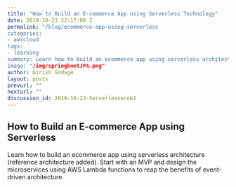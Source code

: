 ```yaml
---
title: "How to Build an E-commerce App using Serverless Technology"
date: 2019-10-23 22:17:00 Z
permalink: "/blog/ecommerce-app-using-serverless
categories:
- awscloud
tags:
- learning
summary: Learn how to build an ecommerce app using serverless architecture (reference architecture added). Start with an MVP and design the microservices using AWS Lambda functions to reap the benefits of event-driven architecture.
image: "/img/springbootJPA.png"
author: Girish Godage
layout: posts
prevurl: ""
nexturl: ""
discussion_id: 2019-10-23-Serverlessecom1
---
```


## How to Build an E-commerce App using Serverless
Learn how to build an ecommerce app using serverless architecture (reference architecture added). Start with an MVP and design the microservices using AWS Lambda functions to reap the benefits of event-driven architecture.
 
